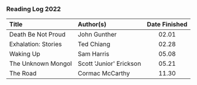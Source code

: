 ### Reading Log 2022

| Title                                 | Author(s)                       | Date Finished |
| :------------------------------------ | :------------------------------ | :-----------: |
| Death Be Not Proud                    | John Gunther                    | 02.01         |
| Exhalation: Stories                   | Ted Chiang                      | 02.28         |
| Waking Up                             | Sam Harris                      | 05.08         |
| The Unknown Mongol                    | Scott 'Junior' Erickson         | 05.21         |
| The Road                              | Cormac McCarthy                 | 11.30         |
